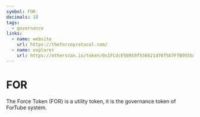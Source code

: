 ```yaml
---
symbol: FOR
decimals: 18
tags:
  - governance
links:
  - name: website
    url: https://theforceprotocol.com/
  - name: explorer
    url: https://etherscan.io/token/0x1FCdcE58959f536621d76f5b7FfB955baa5A672F
---
```


# FOR

The Force Token (FOR) is a utility token, it is the governance token of ForTube system.
